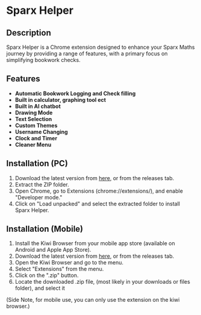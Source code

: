 # Sparx Helper

## Description
Sparx Helper is a Chrome extension designed to enhance your Sparx Maths journey by providing a range of features, with a primary focus on simplifying bookwork checks.

## Features
- **Automatic Bookwork Logging and Check filling**
- **Built in calculator, graphing tool ect**
- **Built in AI chatbot**
- **Drawing Mode**
- **Text Selection**
- **Custom Themes**
- **Username Changing**
- **Clock and Timer**
- **Cleaner Menu**

## Installation (PC)
1. Download the latest version from [here](https://github.com/davedude1011/sparx-helper/archive/refs/tags/v1.2.0.zip), or from the releases tab.
3. Extract the ZIP folder.
4. Open Chrome, go to Extensions (chrome://extensions/), and enable "Developer mode."
5. Click on "Load unpacked" and select the extracted folder to install Sparx Helper.

## Installation (Mobile)
1. Install the Kiwi Browser from your mobile app store (available on Android and Apple App Store).
2. Download the latest version from [here](https://github.com/davedude1011/sparx-helper/archive/refs/tags/v1.2.0.zip), or from the releases tab.
3. Open the Kiwi Browser and go to the menu.
4. Select "Extensions" from the menu.
5. Click on the ".zip" button.
6. Locate the downloaded .zip file, (most likely in your downloads or files folder), and select it

(Side Note, for mobile use, you can only use the extension on the kiwi browser.)
